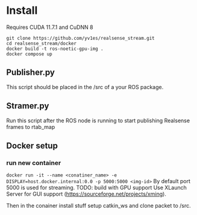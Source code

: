 
# Install
Requires CUDA 11.7.1 and CuDNN 8

```
git clone https://github.com/yv1es/realsense_stream.git
cd realsense_stream/docker
docker build -t ros-noetic-gpu-img .
docker compose up
```


## Publisher.py
This script should be placed in the /src of a your ROS package. 

## Stramer.py
Run this script after the ROS node is running to start publishing Realsense frames to rtab_map

## Docker setup
### run new container 
`docker run -it --name <conatiner_name> -e DISPLAY=host.docker.internal:0.0 -p 5000:5000 <img-id>` 
By default port 5000 is used for streaming. TODO: build with GPU support
Use XLaunch Server for GUI support (https://sourceforge.net/projects/xming).

Then in the conainer install stuff setup catkin_ws and clone packet to /src. 

